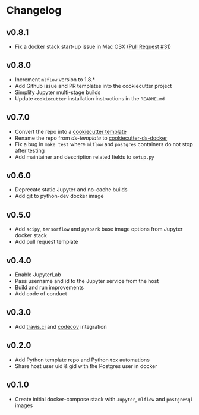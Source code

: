 # Changelog

## v0.8.1

- Fix a docker stack start-up issue in Mac OSX ([Pull Request #31](https://github.com/sertansenturk/cookiecutter-ds-docker/pull/31))

## v0.8.0

- Increment `mlflow` version to 1.8.*
- Add Github issue and PR templates into the cookiecutter project
- Simplify Jupyter multi-stage builds
- Update `cookiecutter` installation instructions in the `README.md`

## v0.7.0

- Convert the repo into a [cookiecutter template](https://github.com/cookiecutter/cookiecutter)
- Rename the repo from *ds-template* to [cookiecutter-ds-docker](https://github.com/sertansenturk/cookiecutter-ds-docker)
- Fix a bug in `make test` where `mlflow` and `postgres` containers do not stop after testing
- Add maintainer and description related fields to `setup.py`

## v0.6.0

- Deprecate static Jupyter and no-cache builds
- Add git to python-dev docker image

## v0.5.0

- Add `scipy`, `tensorflow` and `pyspark` base image options from Jupyter docker stack
- Add pull request template

## v0.4.0

- Enable JupyterLab
- Pass username and id to the Jupyter service from the host
- Build and run improvements
- Add code of conduct

## v0.3.0

- Add [travis.ci](https://travis-ci.com/github/sertansenturk/cookiecutter-ds-docker) and [codecov](https://codecov.io/gh/sertansenturk/cookiecutter-ds-docker/) integration

## v0.2.0

- Add Python template repo and Python `tox` automations
- Share host user uid & gid with the Postgres user in docker

## v0.1.0

- Create initial docker-compose stack with `Jupyter`, `mlflow` and `postgresql` images
